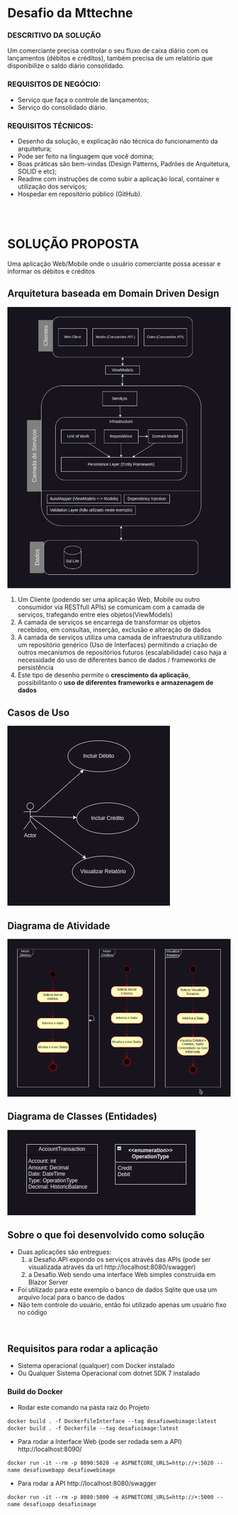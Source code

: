 # Desafio da Mttechne

### DESCRITIVO DA SOLUÇÃO
Um comerciante precisa controlar o seu fluxo de caixa diário com os lançamentos
(débitos e créditos), também precisa de um relatório que disponibilize o saldo
diário consolidado.

### REQUISITOS DE NEGÓCIO:
- Serviço que faça o controle de lançamentos;
- Serviço do consolidado diário.

### REQUISITOS TÉCNICOS:
- Desenho da solução, e explicação não técnica do funcionamento da arquitetura;
- Pode ser feito na linguagem que você domina;
- Boas práticas são bem-vindas (Design Patterns, Padrões de Arquitetura,
SOLID e etc);
- Readme com instruções de como subir a aplicação local, container e utilização
dos serviços;
- Hospedar em repositório público (GitHub).

<br/>
<br/>

# SOLUÇÃO PROPOSTA
Uma aplicação Web/Mobile onde o usuário comerciante possa acessar e informar os débitos e créditos

## Arquitetura baseada em Domain Driven Design
![Alt text](/Diagrams/arquitecture.png "Arquitetura")

1) Um Cliente (podendo ser uma aplicação Web, Mobile ou outro consumidor via RESTfull APIs)
se comunicam com a camada de serviços, trafegando entre eles objetos(ViewModels)
2) A camada de serviços se encarrega de transformar os objetos recebidos, em consultas, inserção, exclusão e alteração de dados
3) A camada de serviços utiliza uma camada de infraestrutura utilizando um repositório genérico (Uso de Interfaces)
permitindo a criação de outros mecanismos de repositórios futuros (escalabilidade) caso haja a necessidade do uso 
de diferentes banco de dados / frameworks de persistência
4) Este tipo de desenho permite o <b>crescimento da aplicação</b>, possibilitanto o <b>uso de diferentes frameworks e armazenagem de dados</b>


## Casos de Uso
![Alt text](/Diagrams/usecase.png "Casos de Uso")

## Diagrama de Atividade
![Alt text](/Diagrams/activity.png "Diagram de Atividade")

## Diagrama de Classes (Entidades)
![Alt text](/Diagrams/classes.png "Diagrama de Classes")


## Sobre o  que foi desenvolvido como solução
- Duas aplicações são entregues:
   1) a Desafio.API expondo os serviços através das APIs (pode ser visualizada através da url http://localhost:8080/swagger)
   2) a Desafio.Web sendo uma interface Web simples construida em Blazor Server
- Foi utilizado para este exemplo o banco de dados Sqlite que usa um arquivo local para o banco de dados
- Não tem controle do usuário, então foi utilizado apenas um usuário fixo no código

<br/>

## Requisitos para rodar a aplicação
- Sistema operacional (qualquer) com Docker instalado
- Ou Qualquer Sistema Operacional com dotnet SDK 7 instalado

### Build do Docker
- Rodar este comando na pasta raiz do Projeto
```
docker build . -f DockerfileInterface --tag desafiowebimage:latest
docker build . -f Dockerfile --tag desafioimage:latest
```

- Para rodar a Interface Web (pode ser rodada sem a API) http://localhost:8090/
```
docker run -it --rm -p 8090:5020 -e ASPNETCORE_URLS=http://+:5020 --name desafiowebapp desafiowebimage
```

- Para rodar a API http://localhost:8080/swagger
```
docker run -it --rm -p 8080:5000 -e ASPNETCORE_URLS=http://+:5000 --name desafioapp desafioimage
```
